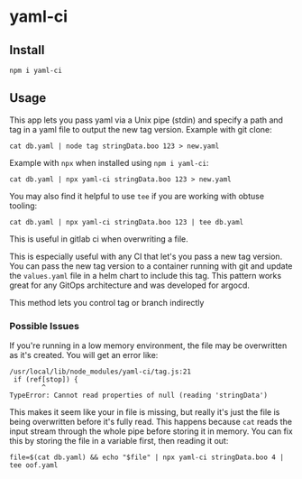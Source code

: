 # yaml-ci

## Install

    npm i yaml-ci

## Usage

This app lets you pass yaml via a Unix pipe (stdin) and specify a path and tag in a yaml file to output the new tag version. Example with git clone:

    cat db.yaml | node tag stringData.boo 123 > new.yaml

Example with `npx` when installed using `npm i yaml-ci`:

    cat db.yaml | npx yaml-ci stringData.boo 123 > new.yaml

You may also find it helpful to use `tee` if you are working with obtuse tooling:

    cat db.yaml | npx yaml-ci stringData.boo 123 | tee db.yaml

This is useful in gitlab ci when overwriting a file.

This is especially useful with any CI that let's you pass a new tag version. You can pass the new tag version to a container running with git and update the `values.yaml` file in a helm chart to include this tag. This pattern works great for any GitOps architecture and was developed for argocd.

This method lets you control tag or branch indirectly


### Possible Issues

If you're running in a low memory environment, the file may be overwritten as it's created. You will get an error like:

    /usr/local/lib/node_modules/yaml-ci/tag.js:21
     if (ref[stop]) {
            ^
    TypeError: Cannot read properties of null (reading 'stringData')

This makes it seem like your in file is missing, but really it's just the file is being overwritten before it's fully read. This happens because `cat` reads the input stream through the whole pipe before storing it in memory. You can fix this by storing the file in a variable first, then reading it out:

    file=$(cat db.yaml) && echo "$file" | npx yaml-ci stringData.boo 4 | tee oof.yaml